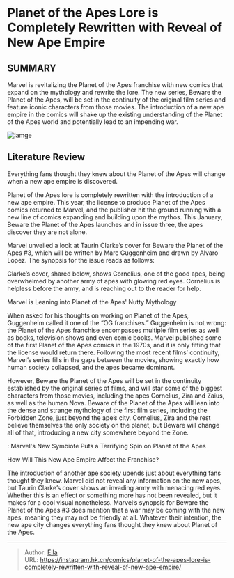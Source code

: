 # Planet of the Apes Lore is Completely Rewritten with Reveal of New Ape Empire


## SUMMARY 



  Marvel is revitalizing the Planet of the Apes franchise with new comics that expand on the mythology and rewrite the lore.   The new series, Beware the Planet of the Apes, will be set in the continuity of the original film series and feature iconic characters from those movies.   The introduction of a new ape empire in the comics will shake up the existing understanding of the Planet of the Apes world and potentially lead to an impending war.  

![iamge](https://static1.srcdn.com/wordpress/wp-content/uploads/2023/07/an-collage-image-of-david-watson-as-cornelius-and-roddy-mcdowall-as-cornelius-in-planet-of-the-apes.jpg)

## Literature Review

Everything fans thought they knew about the Planet of the Apes will change when a new ape empire is discovered. 




Planet of the Apes lore is completely rewritten with the introduction of a new ape empire. This year, the license to produce Planet of the Apes comics returned to Marvel, and the publisher hit the ground running with a new line of comics expanding and building upon the mythos. This January, Beware the Planet of the Apes launches and in issue three, the apes discover they are not alone.




Marvel unveiled a look at Taurin Clarke’s cover for Beware the Planet of the Apes #3, which will be written by Marc Guggenheim and drawn by Alvaro Lopez. The synopsis for the issue reads as follows:

          

Clarke’s cover, shared below, shows Cornelius, one of the good apes, being overwhelmed by another army of apes with glowing red eyes. Cornelius is helpless before the army, and is reaching out to the reader for help.


 Marvel is Leaning into Planet of the Apes&#39; Nutty Mythology 
          

When asked for his thoughts on working on Planet of the Apes, Guggenheim called it one of the “OG franchises.” Guggenheim is not wrong: the Planet of the Apes franchise encompasses multiple film series as well as books, television shows and even comic books. Marvel published some of the first Planet of the Apes comics in the 1970s, and it is only fitting that the license would return there. Following the most recent films’ continuity, Marvel’s series fills in the gaps between the movies, showing exactly how human society collapsed, and the apes became dominant.





 

However, Beware the Planet of the Apes will be set in the continuity established by the original series of films, and will star some of the biggest characters from those movies, including the apes Cornelius, Zira and Zaius, as well as the human Nova. Beware of the Planet of the Apes will lean into the dense and strange mythology of the first film series, including the Forbidden Zone, just beyond the ape’s city. Cornelius, Zira and the rest believe themselves the only society on the planet, but Beware will change all of that, introducing a new city somewhere beyond the Zone.

 : Marvel&#39;s New Symbiote Puts a Terrifying Spin on Planet of the Apes



 How Will This New Ape Empire Affect the Franchise? 
          




The introduction of another ape society upends just about everything fans thought they knew. Marvel did not reveal any information on the new apes, but Taurin Clarke’s cover shows an invading army with menacing red eyes. Whether this is an effect or something more has not been revealed, but it makes for a cool visual nonetheless. Marvel’s synopsis for Beware the Planet of the Apes #3 does mention that a war may be coming with the new apes, meaning they may not be friendly at all. Whatever their intention, the new ape city changes everything fans thought they knew about Planet of the Apes.



---

> Author: [Ella](https://instagram.hk.cn/)  
> URL: https://instagram.hk.cn/comics/planet-of-the-apes-lore-is-completely-rewritten-with-reveal-of-new-ape-empire/  

